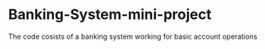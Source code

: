 # Banking-System-mini-project
The code cosists of a banking system working for basic account operations 
